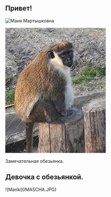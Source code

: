## Привет!

![Маня Мартышковна](https://drive.google.com/file/d/1MHTiTWCalD-RViqprP_LWTXGDshOQuJG/view?usp=share_link)

![Masha](Masha.jpg)

Замечательная обезьянка.

## Девочка с обезьянкой.

![Manki]0MASCHA.JPG)
